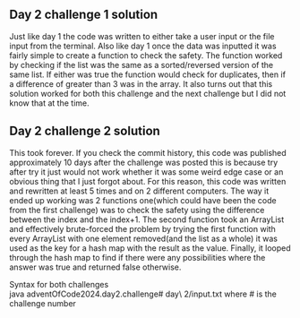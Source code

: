 ## Day 2 challenge 1 solution 
Just like day 1 the code was written to either take a user input or the file input from the terminal. Also like day 1 once the data was inputted it was fairly simple to create a function to check the safety. The function
worked by checking if the list was the same as a sorted/reversed version of the same list. If either was true the function would check for duplicates, then if a difference of greater than 3 was in the array. It also
turns out that this solution worked for both this challenge and the next challenge but I did not know that at the time. 
## Day 2 challenge 2 solution
This took forever. If you check the commit history, this code was published approximately 10 days after the challenge was posted this is because try after try it just would not work whether it was some weird edge case or
an obvious thing that I just forgot about. For this reason, this code was written and rewritten at least 5 times and on 2 different computers. The way it ended up working was 2 functions 
one(which could have been the code from the first challenge) was to check the safety using the difference between the index and the index+1. The second function took an ArrayList and effectively brute-forced the problem
by trying the first function with every ArrayList with one element removed(and the list as a whole) it was used as the key for a hash map with the result as the value. Finally, it looped through the hash map to find
if there were any possibilities where the answer was true and returned false otherwise.

Syntax for both challenges      
java adventOfCode2024.day2.challenge# day\ 2/input.txt where # is the challenge number
